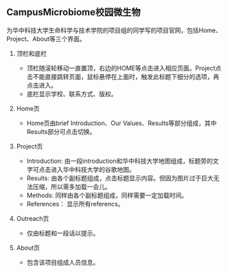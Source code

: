CampusMicrobiome校园微生物
------

为华中科技大学生命科学与技术学院的项目组的同学写的项目官网，包括Home、Project、About等三个界面。

1. 顶栏和底栏
	* 顶栏随滚轮移动一直置顶，右边的HOME等点击进入相应页面。Project点击不能直接跳转页面，鼠标悬停在上面时，触发此标题下细分的选项，再点击进入。
	* 底栏显示学校、联系方式、版权。

2. Home页
	* Home页由brief Introduction、Our Values、Results等部分组成，其中Results部分可点击切换。

3. Project页
	* Introduction: 由一段introduction和华中科技大学地图组成，标题旁的文字可点击进入华中科技大学的谷歌地图。
	* Results:	由各个副标题组成，点击标题显示内容。但因为图片过于巨大无法压缩，所以需多加载一会儿。
	* Methods: 同样由各个副标题组成，同样需要一定加载时间。
	* References： 显示所有referencs。

4. Outreach页
	* 仅由标题和一段话以提示。

5. About页
	* 包含该项目组成人员信息。

